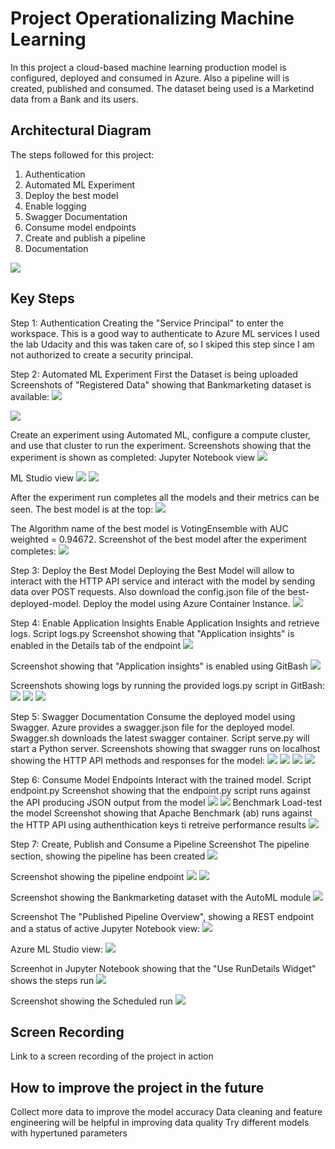 
# Project Operationalizing Machine Learning

In this project a cloud-based machine learning production model is configured, deployed and consumed in Azure. Also a pipeline will is created, published and consumed. The dataset being used is a Marketind data from a Bank and its users. 

## Architectural Diagram

The steps followed for this project:
1. Authentication
2. Automated ML Experiment
3. Deploy the best model
4. Enable logging
5. Swagger Documentation
6. Consume model endpoints
7. Create and publish a pipeline
8. Documentation

![](https://raw.githubusercontent.com/silvanazdravevska/Project2-Microsoft-Azure-Nanodegree/main/starter_files/Screenshots/Architectural_Diagram.png)

## Key Steps

Step 1: Authentication
Creating the "Service Principal" to enter the workspace. This is a good way to authenticate to Azure ML services
I used the lab Udacity and this was taken care of, so I skiped this step since I am not authorized to create a security principal. 

Step 2: Automated ML Experiment
First the Dataset is being uploaded
Screenshots of "Registered Data" showing that Bankmarketing dataset is available:
![](https://raw.githubusercontent.com/silvanazdravevska/Project2-Microsoft-Azure-Nanodegree/main/starter_files/Screenshots/Registered_Datasets_in_ML_Studio_1.png)

![](https://raw.githubusercontent.com/silvanazdravevska/Project2-Microsoft-Azure-Nanodegree/main/starter_files/Screenshots/Registered_Datasets_in_ML_Studio_2.png)

Create an experiment using Automated ML, configure a compute cluster, and use that cluster to run the experiment.
Screenshots showing that the experiment is shown as completed:
Jupyter Notebook view
![](https://raw.githubusercontent.com/silvanazdravevska/Project2-Microsoft-Azure-Nanodegree/main/starter_files/Screenshots/Experiment_completed_Notebook.png)

ML Studio view
![](https://raw.githubusercontent.com/silvanazdravevska/Project2-Microsoft-Azure-Nanodegree/main/starter_files/Screenshots/Experiment_completed_ML_Studio_1.png)
![](https://raw.githubusercontent.com/silvanazdravevska/Project2-Microsoft-Azure-Nanodegree/main/starter_files/Screenshots/Experiment_completed_ML_Studio_2.png)

After the experiment run completes all the models and their metrics can be seen. The best model is at the top:
![](https://raw.githubusercontent.com/silvanazdravevska/Project2-Microsoft-Azure-Nanodegree/main/starter_files/Screenshots/Models_%20experiment_complete.png)

The Algorithm name of the best model is VotingEnsemble with AUC weighted = 0.94672. Screenshot of the best model after the experiment completes:
![](https://raw.githubusercontent.com/silvanazdravevska/Project2-Microsoft-Azure-Nanodegree/main/starter_files/Screenshots/Best_model_experiment_complete.png)

Step 3: Deploy the Best Model
Deploying the Best Model will allow to interact with the HTTP API service and interact with the model by sending data over POST requests. Also download the config.json file of the best-deployed-model. Deploy the model using Azure Container Instance.
![](https://raw.githubusercontent.com/silvanazdravevska/Project2-Microsoft-Azure-Nanodegree/main/starter_files/Screenshots/Best_model_deployed.png)

Step 4: Enable Application Insights
Enable Application Insights and retrieve logs. Script logs.py
Screenshot showing that "Application insights" is enabled in the Details tab of the endpoint
![](https://raw.githubusercontent.com/silvanazdravevska/Project2-Microsoft-Azure-Nanodegree/main/starter_files/Screenshots/Application_Insights_is_enabled_Details_Tab.png)

Screenshot showing that "Application insights" is enabled using GitBash
![](https://raw.githubusercontent.com/silvanazdravevska/Project2-Microsoft-Azure-Nanodegree/main/starter_files/Screenshots/Application_Insights_is_enabled_GitBash.png)

Screenshots showing logs by running the provided logs.py script in GitBash:
![](https://raw.githubusercontent.com/silvanazdravevska/Project2-Microsoft-Azure-Nanodegree/main/starter_files/Screenshots/logs_1.png)
![](https://raw.githubusercontent.com/silvanazdravevska/Project2-Microsoft-Azure-Nanodegree/main/starter_files/Screenshots/logs_2.png)
![](https://raw.githubusercontent.com/silvanazdravevska/Project2-Microsoft-Azure-Nanodegree/main/starter_files/Screenshots/logs_3.png)
    
Step 5: Swagger Documentation
Consume the deployed model using Swagger. Azure provides a swagger.json file for the deployed model. Swagger.sh downloads the latest swagger container. Script serve.py will start a Python server.
Screenshots showing that swagger runs on localhost showing the HTTP API methods and responses for the model:
![](https://raw.githubusercontent.com/silvanazdravevska/Project2-Microsoft-Azure-Nanodegree/main/starter_files/Screenshots/Swagger_runs_on_localhost_1.png)
![](https://raw.githubusercontent.com/silvanazdravevska/Project2-Microsoft-Azure-Nanodegree/main/starter_files/Screenshots/Swagger_runs_on_localhost_2.png)
![](https://raw.githubusercontent.com/silvanazdravevska/Project2-Microsoft-Azure-Nanodegree/main/starter_files/Screenshots/Swagger_runs_on_localhost_3.png)
![](https://raw.githubusercontent.com/silvanazdravevska/Project2-Microsoft-Azure-Nanodegree/main/starter_files/Screenshots/Swagger_runs_on_localhost_4.png)

Step 6: Consume Model Endpoints
Interact with the trained model. Script endpoint.py
Screenshot showing that the endpoint.py script runs against the API producing JSON output from the model
![](https://raw.githubusercontent.com/silvanazdravevska/Project2-Microsoft-Azure-Nanodegree/main/starter_files/Screenshots/endpoint_1.png)
![](https://raw.githubusercontent.com/silvanazdravevska/Project2-Microsoft-Azure-Nanodegree/main/starter_files/Screenshots/endpoint_2.png)
Benchmark
Load-test the model
Screenshot showing that Apache Benchmark (ab) runs against the HTTP API using authenthication keys ti retreive performance results
![](https://raw.githubusercontent.com/silvanazdravevska/Project2-Microsoft-Azure-Nanodegree/main/starter_files/Screenshots/Apache_Benchmark_ab.png)

Step 7: Create, Publish and Consume a Pipeline
Screenshot The pipeline section, showing the pipeline has been created
![](https://raw.githubusercontent.com/silvanazdravevska/Project2-Microsoft-Azure-Nanodegree/main/starter_files/Screenshots/Pipeline_created_Azure_ML_Studio.png)

Screenshot showing the pipeline endpoint
![](https://raw.githubusercontent.com/silvanazdravevska/Project2-Microsoft-Azure-Nanodegree/main/starter_files/Screenshots/Pipeline_Endpoint_Azure_ML_Studio_1.png)
![](https://raw.githubusercontent.com/silvanazdravevska/Project2-Microsoft-Azure-Nanodegree/main/starter_files/Screenshots/Pipeline_Endpoint_Azure_ML_Studio_2.png)

Screenshot showing the Bankmarketing dataset with the AutoML module
![](https://raw.githubusercontent.com/silvanazdravevska/Project2-Microsoft-Azure-Nanodegree/main/starter_files/Screenshots/The_Bankmarketing_Dataset_with_the_AutoML_module.png)

Screenshot The "Published Pipeline Overview", showing a REST endpoint and a status of active
Jupyter Notebook view:
![](https://raw.githubusercontent.com/silvanazdravevska/Project2-Microsoft-Azure-Nanodegree/main/starter_files/Screenshots/REST_endpoint_Notebook.png)

Azure ML Studio view:
![](https://raw.githubusercontent.com/silvanazdravevska/Project2-Microsoft-Azure-Nanodegree/main/starter_files/Screenshots/REST_endpoint_Azure_ML_Studio.png)

Screenhot in Jupyter Notebook showing that the "Use RunDetails Widget" shows the steps run
![](https://raw.githubusercontent.com/silvanazdravevska/Project2-Microsoft-Azure-Nanodegree/main/starter_files/Screenshots/Use_RunDetails_Widget_Notebook.png)

Screenshot showing the Scheduled run
![](https://raw.githubusercontent.com/silvanazdravevska/Project2-Microsoft-Azure-Nanodegree/main/starter_files/Screenshots/ML_Studio_scheduled_run.png)
       
## Screen Recording
Link to a screen recording of the project in action [](https://drive.google.com/drive/u/0/my-drive)  
  
## How to improve the project in the future    
Collect more data to improve the model accuracy
Data cleaning and feature engineering will be helpful in improving data quality
Try different models with hypertuned parameters   
    
    

